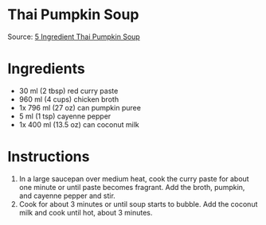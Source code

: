 # Thai Pumpkin Soup

Source: [5 Ingredient Thai Pumpkin Soup](http://www.foodiecrush.com/5-ingredient-thai-pumpkin-soup/)

# Ingredients
* 30 ml (2 tbsp) red curry paste
* 960 ml (4 cups) chicken broth
* 1x 796 ml (27 oz) can pumpkin puree
* 5 ml (1 tsp) cayenne pepper
* 1x 400 ml (13.5 oz) can coconut milk

# Instructions
1. In a large saucepan over medium heat, cook the curry paste for about one minute or until paste becomes fragrant. Add the broth, pumpkin, and cayenne pepper and stir.
2. Cook for about 3 minutes or until soup starts to bubble. Add the coconut milk and cook until hot, about 3 minutes.
